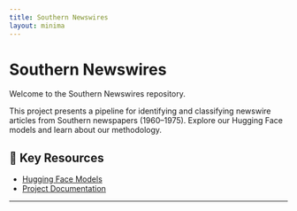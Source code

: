 ```yaml
---
title: Southern Newswires
layout: minima
---
```


# Southern Newswires

Welcome to the Southern Newswires repository. 

This project presents a pipeline for identifying and classifying newswire articles from Southern newspapers (1960–1975). Explore our Hugging Face models and learn about our methodology.

## 📂 Key Resources
- [Hugging Face Models](https://huggingface.co/mikemcrae25/newswire_classifiers)
- [Project Documentation](README.md)

---


